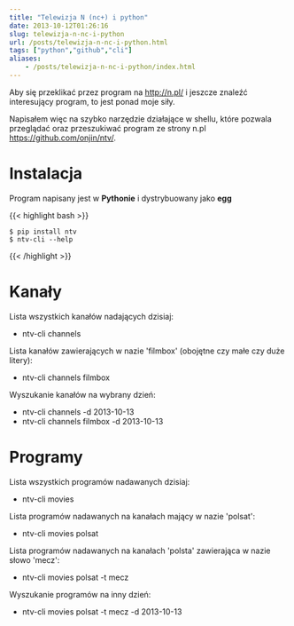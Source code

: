 ```yaml
---
title: "Telewizja N (nc+) i python"
date: 2013-10-12T01:26:16
slug: telewizja-n-nc-i-python
url: /posts/telewizja-n-nc-i-python.html
tags: ["python","github","cli"]
aliases:
    - /posts/telewizja-n-nc-i-python/index.html
---
```


Aby się przeklikać przez program na http://n.pl/ i jeszcze znaleźć interesujący program, to jest ponad moje siły.

Napisałem więc na szybko narzędzie działające w shellu, które pozwala przeglądać oraz przeszukiwać program ze strony
n.pl https://github.com/onjin/ntv/.

<!--more-->

Instalacja
==========
Program napisany jest w **Pythonie** i dystrybuowany jako **egg**

{{< highlight bash >}}

    $ pip install ntv
    $ ntv-cli --help
{{< /highlight >}}


Kanały
======

Lista wszystkich kanałów nadających dzisiaj:

 * ntv-cli channels

Lista kanałów zawierających w nazie 'filmbox' (obojętne czy małe czy duże litery):

 * ntv-cli channels filmbox

Wyszukanie kanałów na wybrany dzień:

 * ntv-cli channels -d 2013-10-13
 * ntv-cli channels filmbox -d 2013-10-13

Programy
========

Lista wszystkich programów nadawanych dzisiaj:

 * ntv-cli movies

Lista programów nadawanych na kanałach mający w nazie 'polsat':

 * ntv-cli movies polsat

Lista programów nadawanych na kanałach 'polsta' zawierająca w nazie słowo 'mecz':

 * ntv-cli movies polsat -t mecz

Wyszukanie programów na inny dzień:

 * ntv-cli movies polsat -t mecz -d 2013-10-13
